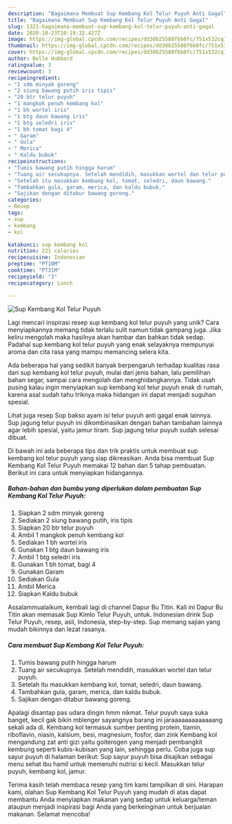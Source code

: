 ```yaml
---
description: "Bagaimana Membuat Sup Kembang Kol Telur Puyuh Anti Gagal"
title: "Bagaimana Membuat Sup Kembang Kol Telur Puyuh Anti Gagal"
slug: 1321-bagaimana-membuat-sup-kembang-kol-telur-puyuh-anti-gagal
date: 2020-10-23T10:19:32.427Z
image: https://img-global.cpcdn.com/recipes/dd30b25588f6b0fc/751x532cq70/sup-kembang-kol-telur-puyuh-foto-resep-utama.jpg
thumbnail: https://img-global.cpcdn.com/recipes/dd30b25588f6b0fc/751x532cq70/sup-kembang-kol-telur-puyuh-foto-resep-utama.jpg
cover: https://img-global.cpcdn.com/recipes/dd30b25588f6b0fc/751x532cq70/sup-kembang-kol-telur-puyuh-foto-resep-utama.jpg
author: Belle Hubbard
ratingvalue: 3
reviewcount: 3
recipeingredient:
- "2 sdm minyak goreng"
- "2 siung bawang putih iris tipis"
- "20 btr telur puyuh"
- "1 mangkok penuh kembang kol"
- "1 bh wortel iris"
- "1 btg daun bawang iris"
- "1 btg seledri iris"
- "1 bh tomat bagi 4"
- " Garam"
- " Gula"
- " Merica"
- " Kaldu bubuk"
recipeinstructions:
- "Tumis bawang putih hingga harum"
- "Tuang air secukupnya. Setelah mendidih, masukkan wortel dan telur puyuh."
- "Setelah itu masukkan kembang kol, tomat, seledri, daun bawang."
- "Tambahkan gula, garam, merica, dan kaldu bubuk."
- "Sajikan dengan ditabur bawang goreng."
categories:
- Resep
tags:
- sup
- kembang
- kol

katakunci: sup kembang kol 
nutrition: 221 calories
recipecuisine: Indonesian
preptime: "PT10M"
cooktime: "PT31M"
recipeyield: "3"
recipecategory: Lunch

---
```



![Sup Kembang Kol Telur Puyuh](https://img-global.cpcdn.com/recipes/dd30b25588f6b0fc/751x532cq70/sup-kembang-kol-telur-puyuh-foto-resep-utama.jpg)

Lagi mencari inspirasi resep sup kembang kol telur puyuh yang unik? Cara menyiapkannya memang tidak terlalu sulit namun tidak gampang juga. Jika keliru mengolah maka hasilnya akan hambar dan bahkan tidak sedap. Padahal sup kembang kol telur puyuh yang enak selayaknya mempunyai aroma dan cita rasa yang mampu memancing selera kita.

Ada beberapa hal yang sedikit banyak berpengaruh terhadap kualitas rasa dari sup kembang kol telur puyuh, mulai dari jenis bahan, lalu pemilihan bahan segar, sampai cara mengolah dan menghidangkannya. Tidak usah pusing kalau ingin menyiapkan sup kembang kol telur puyuh enak di rumah, karena asal sudah tahu triknya maka hidangan ini dapat menjadi suguhan spesial.

Lihat juga resep Sop bakso ayam isi telur puyuh anti gagal enak lainnya. Sup jagung telur puyuh ini dikombinasikan dengan bahan tambahan lainnya agar lebih spesial, yaitu jamur tiram. Sup jagung telur puyuh sudah selesai dibuat.


Di bawah ini ada beberapa tips dan trik praktis untuk membuat sup kembang kol telur puyuh yang siap dikreasikan. Anda bisa membuat Sup Kembang Kol Telur Puyuh memakai 12 bahan dan 5 tahap pembuatan. Berikut ini cara untuk menyiapkan hidangannya.

<!--inarticleads1-->

##### Bahan-bahan dan bumbu yang diperlukan dalam pembuatan Sup Kembang Kol Telur Puyuh:

1. Siapkan 2 sdm minyak goreng
1. Sediakan 2 siung bawang putih, iris tipis
1. Siapkan 20 btr telur puyuh
1. Ambil 1 mangkok penuh kembang kol
1. Sediakan 1 bh wortel iris
1. Gunakan 1 btg daun bawang iris
1. Ambil 1 btg seledri iris
1. Gunakan 1 bh tomat, bagi 4
1. Gunakan  Garam
1. Sediakan  Gula
1. Ambil  Merica
1. Siapkan  Kaldu bubuk


Assalammualaikum, kembali lagi di channel Dapur Bu Titin. Kali ini Dapur Bu Titin akan memasak Sup Kimlo Telur Puyuh, untuk. Indonesian drink Sup Telur Puyuh, resep, asli, Indonesia, step-by-step. Sup memang sajian yang mudah bikinnya dan lezat rasanya. 

<!--inarticleads2-->

##### Cara membuat Sup Kembang Kol Telur Puyuh:

1. Tumis bawang putih hingga harum
1. Tuang air secukupnya. Setelah mendidih, masukkan wortel dan telur puyuh.
1. Setelah itu masukkan kembang kol, tomat, seledri, daun bawang.
1. Tambahkan gula, garam, merica, dan kaldu bubuk.
1. Sajikan dengan ditabur bawang goreng.


Apalagi disantap pas udara dingin hmm nikmat. Telur puyuh saya suka banget, kecil gak bikin mblenger sayangnya barang ini jaraaaaaaaaaaaaang sekali ada di. Kembang kol termasuk sumber penting protein, tiamin, riboflavin, niasin, kalsium, besi, magnesium, fosfor, dan zink Kembang kol mengandung zat anti gizi yaitu goiterogen yang menjadi pembangkit kembung seperti kubis-kubisan yang lain, sehingga perlu. Coba juga sup sayur puyuh di halaman berikut: Sup sayur puyuh bisa disajikan sebagai menu sehat ibu hamil untuk memenuhi nutrisi si kecil. Masukkan telur puyuh, kembang kol, jamur. 

Terima kasih telah membaca resep yang tim kami tampilkan di sini. Harapan kami, olahan Sup Kembang Kol Telur Puyuh yang mudah di atas dapat membantu Anda menyiapkan makanan yang sedap untuk keluarga/teman ataupun menjadi inspirasi bagi Anda yang berkeinginan untuk berjualan makanan. Selamat mencoba!
